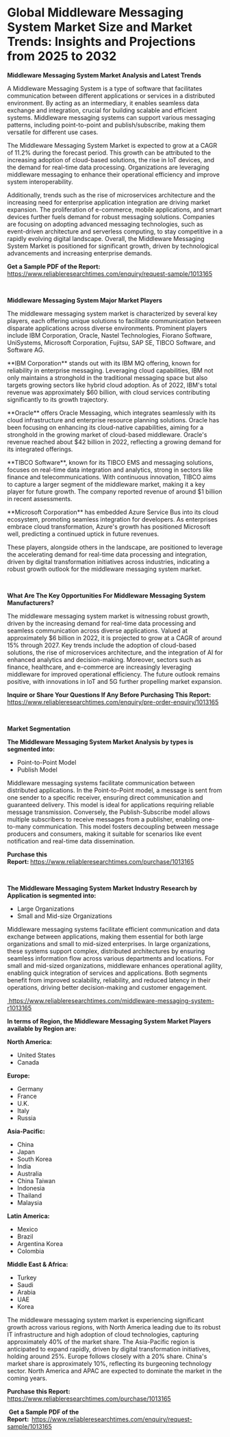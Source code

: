 <p><h1>Global Middleware Messaging System Market Size and Market Trends: Insights and Projections from 2025 to 2032</h1></p><p><strong>Middleware Messaging System Market Analysis and Latest Trends</strong></p>
<p><p>A Middleware Messaging System is a type of software that facilitates communication between different applications or services in a distributed environment. By acting as an intermediary, it enables seamless data exchange and integration, crucial for building scalable and efficient systems. Middleware messaging systems can support various messaging patterns, including point-to-point and publish/subscribe, making them versatile for different use cases.</p><p>The Middleware Messaging System Market is expected to grow at a CAGR of 11.2% during the forecast period. This growth can be attributed to the increasing adoption of cloud-based solutions, the rise in IoT devices, and the demand for real-time data processing. Organizations are leveraging middleware messaging to enhance their operational efficiency and improve system interoperability. </p><p>Additionally, trends such as the rise of microservices architecture and the increasing need for enterprise application integration are driving market expansion. The proliferation of e-commerce, mobile applications, and smart devices further fuels demand for robust messaging solutions. Companies are focusing on adopting advanced messaging technologies, such as event-driven architecture and serverless computing, to stay competitive in a rapidly evolving digital landscape. Overall, the Middleware Messaging System Market is positioned for significant growth, driven by technological advancements and increasing enterprise demands.</p></p>
<p><strong>Get a Sample PDF of the Report:&nbsp;</strong> <a href="https://www.reliableresearchtimes.com/enquiry/request-sample/1013165?utm_campaign=2716&utm_medium=2&utm_source=Github&utm_content=ia&utm_term=19042025&utm_id=middleware-messaging-system">https://www.reliableresearchtimes.com/enquiry/request-sample/1013165</a></p>
<p>&nbsp;</p>
<p><strong>Middleware Messaging System Major Market Players</strong></p>
<p><p>The middleware messaging system market is characterized by several key players, each offering unique solutions to facilitate communication between disparate applications across diverse environments. Prominent players include IBM Corporation, Oracle, Nastel Technologies, Fiorano Software, UniSystems, Microsoft Corporation, Fujitsu, SAP SE, TIBCO Software, and Software AG.</p><p>**IBM Corporation** stands out with its IBM MQ offering, known for reliability in enterprise messaging. Leveraging cloud capabilities, IBM not only maintains a stronghold in the traditional messaging space but also targets growing sectors like hybrid cloud adoption. As of 2022, IBM's total revenue was approximately $60 billion, with cloud services contributing significantly to its growth trajectory.</p><p>**Oracle** offers Oracle Messaging, which integrates seamlessly with its cloud infrastructure and enterprise resource planning solutions. Oracle has been focusing on enhancing its cloud-native capabilities, aiming for a stronghold in the growing market of cloud-based middleware. Oracle's revenue reached about $42 billion in 2022, reflecting a growing demand for its integrated offerings.</p><p>**TIBCO Software**, known for its TIBCO EMS and messaging solutions, focuses on real-time data integration and analytics, strong in sectors like finance and telecommunications. With continuous innovation, TIBCO aims to capture a larger segment of the middleware market, making it a key player for future growth. The company reported revenue of around $1 billion in recent assessments.</p><p>**Microsoft Corporation** has embedded Azure Service Bus into its cloud ecosystem, promoting seamless integration for developers. As enterprises embrace cloud transformation, Azure's growth has positioned Microsoft well, predicting a continued uptick in future revenues.</p><p>These players, alongside others in the landscape, are positioned to leverage the accelerating demand for real-time data processing and integration, driven by digital transformation initiatives across industries, indicating a robust growth outlook for the middleware messaging system market.</p></p>
<p>&nbsp;</p>
<p><strong>What Are The Key Opportunities For Middleware Messaging System Manufacturers?</strong></p>
<p><p>The middleware messaging system market is witnessing robust growth, driven by the increasing demand for real-time data processing and seamless communication across diverse applications. Valued at approximately $6 billion in 2022, it is projected to grow at a CAGR of around 15% through 2027. Key trends include the adoption of cloud-based solutions, the rise of microservices architecture, and the integration of AI for enhanced analytics and decision-making. Moreover, sectors such as finance, healthcare, and e-commerce are increasingly leveraging middleware for improved operational efficiency. The future outlook remains positive, with innovations in IoT and 5G further propelling market expansion.</p></p>
<p><strong>Inquire or Share Your Questions If Any Before Purchasing This Report:</strong> <a href="https://www.reliableresearchtimes.com/enquiry/pre-order-enquiry/1013165?utm_campaign=2716&utm_medium=2&utm_source=Github&utm_content=ia&utm_term=19042025&utm_id=middleware-messaging-system">https://www.reliableresearchtimes.com/enquiry/pre-order-enquiry/1013165</a></p>
<p>&nbsp;</p>
<p><strong>Market Segmentation</strong></p>
<p><strong>The Middleware Messaging System Market Analysis by types is segmented into:</strong></p>
<p><ul><li>Point-to-Point Model</li><li>Publish Model</li></ul></p>
<p><p>Middleware messaging systems facilitate communication between distributed applications. In the Point-to-Point model, a message is sent from one sender to a specific receiver, ensuring direct communication and guaranteed delivery. This model is ideal for applications requiring reliable message transmission. Conversely, the Publish-Subscribe model allows multiple subscribers to receive messages from a publisher, enabling one-to-many communication. This model fosters decoupling between message producers and consumers, making it suitable for scenarios like event notification and real-time data dissemination.</p></p>
<p><strong>Purchase this Report:&nbsp;</strong><a href="https://www.reliableresearchtimes.com/purchase/1013165?utm_campaign=2716&utm_medium=2&utm_source=Github&utm_content=ia&utm_term=19042025&utm_id=middleware-messaging-system">https://www.reliableresearchtimes.com/purchase/1013165</a></p>
<p>&nbsp;</p>
<p><strong>The Middleware Messaging System Market Industry Research by Application is segmented into:</strong></p>
<p><ul><li>Large Organizations</li><li>Small and Mid-size Organizations</li></ul></p>
<p><p>Middleware messaging systems facilitate efficient communication and data exchange between applications, making them essential for both large organizations and small to mid-sized enterprises. In large organizations, these systems support complex, distributed architectures by ensuring seamless information flow across various departments and locations. For small and mid-sized organizations, middleware enhances operational agility, enabling quick integration of services and applications. Both segments benefit from improved scalability, reliability, and reduced latency in their operations, driving better decision-making and customer engagement.</p></p>
<p><a href="https://www.reliableresearchtimes.com/middleware-messaging-system-r1013165?utm_campaign=2716&utm_medium=2&utm_source=Github&utm_content=ia&utm_term=19042025&utm_id=middleware-messaging-system">&nbsp;https://www.reliableresearchtimes.com/middleware-messaging-system-r1013165</a></p>
<p><strong>In terms of Region, the Middleware Messaging System Market Players available by Region are:</strong></p>
<p>
    <p> <strong> North America: </strong>
        <ul>
            <li>United States</li>
            <li>Canada</li>
        </ul>
        </p> 
    <p> <strong> Europe: </strong>
        <ul>
            <li>Germany</li>
            <li>France</li>
            <li>U.K.</li>
            <li>Italy</li>
            <li>Russia</li>
        </ul>
        </p> 
    <p> <strong> Asia-Pacific: </strong>
        <ul>
            <li>China</li>
            <li>Japan</li>
            <li>South Korea</li>
            <li>India</li>
            <li>Australia</li>
            <li>China Taiwan</li>
            <li>Indonesia</li>
            <li>Thailand</li>
            <li>Malaysia</li>
        </ul>
        </p> 
    <p> <strong> Latin America: </strong>
        <ul>
            <li>Mexico</li>
            <li>Brazil</li>
            <li>Argentina Korea</li>
            <li>Colombia</li>
        </ul>
        </p> 
    <p> <strong> Middle East & Africa: </strong>
        <ul>
            <li>Turkey</li>
            <li>Saudi</li>
            <li>Arabia</li>
            <li>UAE</li>
            <li>Korea</li>
        </ul>
    </p>
    </p>
<p><p>The middleware messaging system market is experiencing significant growth across various regions, with North America leading due to its robust IT infrastructure and high adoption of cloud technologies, capturing approximately 40% of the market share. The Asia-Pacific region is anticipated to expand rapidly, driven by digital transformation initiatives, holding around 25%. Europe follows closely with a 20% share. China's market share is approximately 10%, reflecting its burgeoning technology sector. North America and APAC are expected to dominate the market in the coming years.</p></p>
<p><strong>Purchase this Report: </strong><a href="https://www.reliableresearchtimes.com/purchase/1013165?utm_campaign=2716&utm_medium=2&utm_source=Github&utm_content=ia&utm_term=19042025&utm_id=middleware-messaging-system">https://www.reliableresearchtimes.com/purchase/1013165</a></p>
<p>&nbsp;<strong>Get a Sample PDF of the Report:&nbsp;&nbsp;</strong><a href="https://www.reliableresearchtimes.com/enquiry/request-sample/1013165?utm_campaign=2716&utm_medium=2&utm_source=Github&utm_content=ia&utm_term=19042025&utm_id=middleware-messaging-system">https://www.reliableresearchtimes.com/enquiry/request-sample/1013165</a></p>
<p><strong></strong></p>
<p><p></p><p></p><p></p></p>